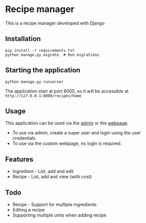 # Recipe manager

This is a recipe manager developed with Django

## Installation

    pip install -r requirements.txt
    python manage.py migrate  # Run migrations


## Starting the application

    python manage.py runserver

The application start at port 8000, so it will be accessible at `http://127.0.0.1:8000/recipes/home`

## Usage

This application can be used via the [admin](/admin/recipes) or the [webpage](/recipes/home).

* To use via admin, create a super user and login using the user credentials
* To use via the custom webpage, no login is required.

## Features

* Ingredient - List, add and edit 
* Recipe - List, add and view (with cost)

## Todo

* Recipe - Support for multiple ingredients
* Editing a recipe
* Supporting multiple units when adding recipe
